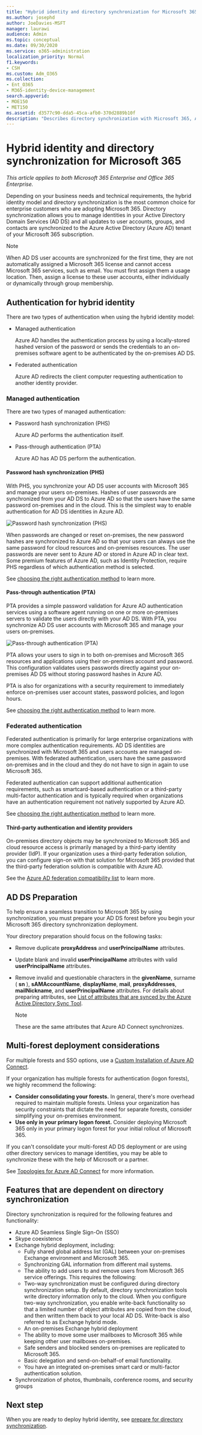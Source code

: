 ```yaml
---
title: "Hybrid identity and directory synchronization for Microsoft 365"
ms.author: josephd
author: JoeDavies-MSFT
manager: laurawi
audience: Admin
ms.topic: conceptual
ms.date: 09/30/2020
ms.service: o365-administration
localization_priority: Normal
f1.keywords:
- CSH
ms.custom: Adm_O365
ms.collection:
- Ent_O365
- M365-identity-device-management
search.appverid: 
- MOE150
- MET150
ms.assetid: d3577c90-dda5-45ca-afb0-370d2889b10f
description: "Describes directory synchronization with Microsoft 365, Active Directory Domain Services cleanup, and the Azure Active Directory Connect tool."
---
```


# Hybrid identity and directory synchronization for Microsoft 365

*This article applies to both Microsoft 365 Enterprise and Office 365 Enterprise.*

Depending on your business needs and technical requirements, the hybrid identity model and directory synchronization is the most common choice for enterprise customers who are adopting Microsoft 365. Directory synchronization allows you to manage identities in your Active Directory Domain Services (AD DS) and all updates to user accounts, groups, and contacts are synchronized to the Azure Active Directory (Azure AD) tenant of your Microsoft 365 subscription.

>[!Note]
>When AD DS user accounts are synchronized for the first time, they are not automatically assigned a Microsoft 365 license and cannot access Microsoft 365 services, such as email. You must first assign them a usage location. Then, assign a license to these user accounts, either individually or dynamically through group membership.
>

## Authentication for hybrid identity

There are two types of authentication when using the hybrid identity model:

- Managed authentication

  Azure AD handles the authentication process by using a locally-stored hashed version of the password or sends the credentials to an on-premises software agent to be authenticated by the on-premises AD DS.

- Federated authentication

  Azure AD redirects the client computer requesting authentication to another identity provider.

### Managed authentication

There are two types of managed authentication:

- Password hash synchronization (PHS)

  Azure AD performs the authentication itself.

- Pass-through authentication (PTA)

  Azure AD has AD DS perform the authentication.


#### Password hash synchronization (PHS)

With PHS, you synchronize your AD DS user accounts with Microsoft 365 and manage your users on-premises. Hashes of user passwords are synchronized from your AD DS to Azure AD so that the users have the same password on-premises and in the cloud. This is the simplest way to enable authentication for AD DS identities in Azure AD. 

![Password hash synchronization (PHS)](../media/plan-for-directory-synchronization/phs-authentication.png)

When passwords are changed or reset on-premises, the new password hashes are synchronized to Azure AD so that your users can always use the same password for cloud resources and on-premises resources. The user passwords are never sent to Azure AD or stored in Azure AD in clear text. Some premium features of Azure AD, such as Identity Protection, require PHS regardless of which authentication method is selected.
  
See [choosing the right authentication method](/azure/active-directory/hybrid/choose-ad-authn) to learn more.
  
#### Pass-through authentication (PTA)

PTA provides a simple password validation for Azure AD authentication services using a software agent running on one or more on-premises servers to validate the users directly with your AD DS. With PTA, you synchronize AD DS user accounts with Microsoft 365 and manage your users on-premises. 

![Pass-through authentication (PTA)](../media/plan-for-directory-synchronization/pta-authentication.png)

PTA allows your users to sign in to both on-premises and Microsoft 365 resources and applications using their on-premises account and password. This configuration validates users passwords directly against your on-premises AD DS without storing password hashes in Azure AD. 

PTA is also for organizations with a security requirement to immediately enforce on-premises user account states, password policies, and logon hours. 
  
See [choosing the right authentication method](/azure/active-directory/hybrid/choose-ad-authn) to learn more.
  
### Federated authentication

Federated authentication is primarily for large enterprise organizations with more complex authentication requirements. AD DS identities are synchronized with Microsoft 365 and users accounts are managed on-premises. With federated authentication, users have the same password on-premises and in the cloud and they do not have to sign in again to use Microsoft 365. 

Federated authentication can support additional authentication requirements, such as smartcard-based authentication or a third-party multi-factor authentication and is typically required when organizations have an authentication requirement not natively supported by Azure AD.
 
See [choosing the right authentication method](/azure/active-directory/hybrid/choose-ad-authn) to learn more.
  
#### Third-party authentication and identity providers

On-premises directory objects may be synchronized to Microsoft 365 and cloud resource access is primarily managed by a third-party identity provider (IdP). If your organization uses a third-party federation solution, you can configure sign-on with that solution for Microsoft 365 provided that the third-party federation solution is compatible with Azure AD.
  
See the [Azure AD federation compatibility list](/azure/active-directory/connect/active-directory-aadconnect-federation-compatibility) to learn more.
  
## AD DS Preparation

To help ensure a seamless transition to Microsoft 365 by using synchronization, you must prepare your AD DS forest before you begin your Microsoft 365 directory synchronization deployment.
  
Your directory preparation should focus on the following tasks:

- Remove duplicate **proxyAddress** and **userPrincipalName** attributes.
- Update blank and invalid **userPrincipalName** attributes with valid **userPrincipalName** attributes.
- Remove invalid and questionable characters in the **givenName**, surname ( **sn** ), **sAMAccountName**, **displayName**, **mail**, **proxyAddresses**, **mailNickname**, and **userPrincipalName** attributes. For details about preparing attributes, see [List of attributes that are synced by the Azure Active Directory Sync Tool](https://go.microsoft.com/fwlink/p/?LinkId=396719).

    > [!NOTE]
    > These are the same attributes that Azure AD Connect synchronizes. 
  
## Multi-forest deployment considerations

For multiple forests and SSO options, use a [Custom Installation of Azure AD Connect](/azure/active-directory/hybrid/how-to-connect-install-custom).
  
If your organization has multiple forests for authentication (logon forests), we highly recommend the following:
  
- **Consider consolidating your forests.** In general, there's more overhead required to maintain multiple forests. Unless your organization has security constraints that dictate the need for separate forests, consider simplifying your on-premises environment.
- **Use only in your primary logon forest.** Consider deploying Microsoft 365 only in your primary logon forest for your initial rollout of Microsoft 365. 

If you can't consolidate your multi-forest AD DS deployment or are using other directory services to manage identities, you may be able to synchronize these with the help of Microsoft or a partner.
  
See [Topologies for Azure AD Connect](/azure/active-directory/hybrid/plan-connect-topologies) for more information.
  
## Features that are dependent on directory synchronization
  
Directory synchronization is required for the following features and functionality:
  
- Azure AD Seamless Single Sign-On (SSO)
- Skype coexistence
- Exchange hybrid deployment, including:
  - Fully shared global address list (GAL) between your on-premises Exchange environment and Microsoft 365.
  - Synchronizing GAL information from different mail systems.
  - The ability to add users to and remove users from Microsoft 365 service offerings. This requires the following:
  - Two-way synchronization must be configured during directory synchronization setup. By default, directory synchronization tools write directory information only to the cloud. When you configure two-way synchronization, you enable write-back functionality so that a limited number of object attributes are copied from the cloud, and then written them back to your local AD DS. Write-back is also referred to as Exchange hybrid mode. 
  - An on-premises Exchange hybrid deployment
  - The ability to move some user mailboxes to Microsoft 365 while keeping other user mailboxes on-premises.
  - Safe senders and blocked senders on-premises are replicated to Microsoft 365.
  - Basic delegation and send-on-behalf-of email functionality.
  - You have an integrated on-premises smart card or multi-factor authentication solution.
- Synchronization of photos, thumbnails, conference rooms, and security groups

## Next step

When you are ready to deploy hybrid identity, see [prepare for directory synchronization](prepare-for-directory-synchronization.md).
